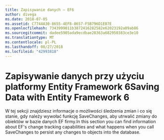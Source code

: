 ```yaml
---
title: Zapisywanie danych — EF6
author: divega
ms.date: 2018-07-05
ms.assetid: C7744A30-8655-4EF8-8657-F5B796D1EB7E
ms.openlocfilehash: 7343999011b3872416282582e62023192a09ab86
ms.sourcegitcommit: dadee5905ada9ecdbae28363a682950383ce3e10
ms.translationtype: MT
ms.contentlocale: pl-PL
ms.lasthandoff: 08/27/2018
ms.locfileid: "42993818"
---
```

# <a name="saving-data-with-entity-framework-6"></a><span data-ttu-id="dcafe-102">Zapisywanie danych przy użyciu platformy Entity Framework 6</span><span class="sxs-lookup"><span data-stu-id="dcafe-102">Saving Data with Entity Framework 6</span></span>

<span data-ttu-id="dcafe-103">W tej sekcji znajdziesz informacje o możliwości śledzenia zmian i co się stanie, gdy należy wywołać funkcję SaveChanges, aby utrwalić zmiany do obiektów w bazie danych EF firmy.</span><span class="sxs-lookup"><span data-stu-id="dcafe-103">In this section you can find information about EF's change tracking capabilities and what happens when you call SaveChanges to persist any changes to objects into the database.</span></span>
